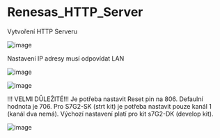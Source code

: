 # Renesas_HTTP_Server
Vytvoření HTTP Serveru

![image](https://github.com/mirajh35/Renesas_HTTP_Server/assets/159266037/eca9c59f-3dbc-4dfb-ae07-98862c407fc4)

Nastavení IP adresy musí odpovídat LAN

![image](https://github.com/mirajh35/Renesas_HTTP_Server/assets/159266037/f8c9e00c-9270-43d4-a4bc-8bd56b7368ff)

![image](https://github.com/mirajh35/Renesas_HTTP_Server/assets/159266037/88fc86af-f891-4554-bef4-84ed83c7acf9)

!!! VELMI DŮLEŽITÉ!!!
Je potřeba nastavit Reset pin na 806. Defaulní hodnota je 706. Pro S7G2-SK (strt kit) je potřeba nastavit pouze kanál 1 (kanál dva nemá). Výchozí nastavení platí pro kit s7G2-DK (develop kit).

![image](https://github.com/mirajh35/Renesas_HTTP_Server/assets/159266037/e6d58dd2-0f5a-4c18-9939-fd088d0a8a40)
